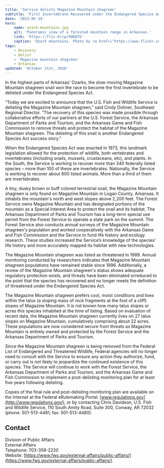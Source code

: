 ```yaml
---
title: 'Service delists Magazine Mountain shagreen'
subtitle: 'First Invertebrate Recovered under the Endangered Species Act'
date: '2013-05-14'
hero:
    name: ozark-mountains.jpg
    alt: 'Panoramic view of a forested mountain range in Arkansas.'
    link: 'https://flic.kr/p/9QKQYk'
    caption: 'Ozark mountains. Photo by <a href=\"https://www.flickr.com/photos/gmeador/\" target=\"_blank\">Granger Meador</a> <a href=\"https://creativecommons.org/licenses/by-nc/2.0/\" target=\"_blank\">CC BY-NC 2.0</a>.'
tags:
    - Recovery
    - Delist
    - 'Magazine mountain shagreen'
    - Arkansas
updated: 'October 21st, 2016'
---
```


In the highest parts of Arkansas’ Ozarks, the slow-moving Magazine Mountain shagreen snail won the race to become the first invertebrate to be delisted under the Endangered Species Act.

“Today we are excited to announce that the U.S. Fish and Wildlife Service is delisting the Magazine Mountain shagreen,” said Cindy Dohner, Southeast Regional Director. “The recovery of this species was made possible through collaborative efforts of our partners at the U.S. Forest Service, the Arkansas Department of Parks and Tourism, and the Arkansas Game and Fish Commission to remove threats and protect the habitat of the Magazine Mountain shagreen. The delisting of this snail is another Endangered Species Act success story.” 

When the Endangered Species Act was enacted in 1973, this landmark legislation allowed for the protection of wildlife, both vertebrates and invertebrates (including snails, mussels, crustaceans, etc), and plants. In the South, the Service is working to recover more than 340 federally listed species – more than 100 of these are invertebrates. Nationally, the Service is working to recover about 600 listed animals. More than a third of them are invertebrates.

A tiny, dusky brown or buff colored terrestrial snail, the Magazine Mountain shagreen is only found on Magazine Mountain in Logan County, Arkansas. It inhabits the mountain's north and west slopes above 2,200 feet. The Forest Service owns Magazine Mountain and has designated portions of the mountain as a Special Interest Area to protect the snail and its habitat. The Arkansas Department of Parks and Tourism has a long-term special use permit from the Forest Service to operate a state park on the summit. The Forest Service also conducts annual surveys of the Magazine Mountain shagreen's population and worked cooperatively with the Arkansas Game and Fish Commission and the Service to fund life history and ecology research. These studies increased the Service’s knowledge of the species’ life history and more accurately mapped its habitat with new technologies.

The Magazine Mountain shagreen was listed as threatened in 1989\. Annual monitoring conducted by researchers indicates that Magazine Mountain shagreen populations have remained stable since 1996\. Additionally, a review of the Magazine Mountain shagreen's status shows adequate regulatory protection exists, and threats have been eliminated orreduced to the point that the species has recovered and no longer meets the definition of threatened under the Endangered Species Act.

The Magazine Mountain shagreen prefers cool, moist conditions and lives within the talus (a sloping mass of rock fragments at the foot of a cliff) slopes of Magazine Mountain. It is not known how many talus slopes or acres this species inhabited at the time of listing. Based on evaluation of recent data, the Magazine Mountain shagreen currently lives on 27 talus slopes on Magazine Mountain, cumulatively comprising about 22 acres. These populations are now considered secure from threats as Magazine Mountain is entirely owned and protected by the Forest Service and the Arkansas Department of Parks and Tourism.

Since the Magazine Mountain shagreen is being removed from the Federal List of Endangered and Threatened Wildlife, Federal agencies will no longer need to consult with the Service to ensure any action they authorize, fund, or carry out is not likely to jeopardize the continued existence of this species. The Service will continue to work with the Forest Service, the Arkansas Department of Parks and Tourism, and the Arkansas Game and Fish Commission to implement a post-delisting monitoring plan for at least five years following delisting.

Copies of the final rule and post-delisting monitoring plan are available on the Internet at the Federal eRulemaking Portal: [www.regulations.gov](http://www.regulations.gov/), or by contacting Chris Davidson, U.S. Fish and Wildlife Service, 110 South Amity Road, Suite 300, Conway, AR 72032 (phone: 501-513-4481; fax: 501-513-4480).

## Contact

Division of Public Affairs  
External Affairs  
Telephone: 703-358-2220  
Website: [https://www.fws.gov/external-affairs/public-affairs/](https://www.fws.gov/external-affairs/public-affairs/)

